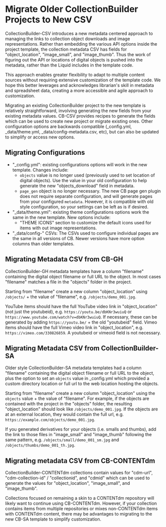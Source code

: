# Migrate Older CollectionBuilder Projects to New CSV

CollectionBuilder-CSV introduces a new metadata centered approach to managing the links to collection object downloads and image representations.
Rather than embedding the various API options inside the project template, the collection metadata CSV has fields for "object_location", "image_small", and "image_thumb".
Thus the work of figuring out the API or locations of digital objects is pushed into the metadata, rather than the Liquid includes in the template code.

This approach enables greater flexibility to adapt to multiple content sources without requiring extensive customization of the template code.
We hope this better leverages and acknowledges librarian's skill in metadata and spreadsheet data, creating a more accessible and agile approach to customization.

Migrating an existing CollectionBuilder project to the new template is relatively straightforward, involving generating the new fields from your existing metadata values.
CB-CSV provides recipes to generate the fields which can be used to create new project or migrate existing ones.
Other configuration options are backwards compatible (\_config.yml, \_data/theme.yml, \_data/config-metadata.csv, etc), but can also be updated to simplify or access new options.

## Migrating Configurations

- "\_config.yml": existing configurations options will work in the new template. Changes include:
  - `objects` value is no longer used (previously used to set location of digital objects). Use the value in your old configuration to help generate the new "objects_download" field in metadata.
  - `page_gen` object is no longer necessary. The new CB page gen plugin does not require separate configuration, and will generate pages from your configured `metadata`. However, it is compatible with old style configuration, so your settings can be left as is if desired.
- "\_data/theme.yml": existing theme configurations options work the same in the new template. New options include:
  - "THEME ICONS" section to customize the default icons used for items with out image representations.
- "\_data/config-" CSVs: The CSVs used to configure individual pages are the same in all versions of CB. Newer versions have more option columns than older templates.

## Migrating Metadata CSV from CB-GH

CollectionBuilder-GH metadata templates have a column "filename" containing the digital object filename or full URL to the object.
In most cases "filename" matches a file in the "objects" folder in the project.

Starting from "filename" create a new column "object_location" using `/objects/` + the value of "filename", e.g. `/objects/demo_001.jpg`.

YouTube items should have the full YouTube video link in "object_location" (not just the youtubeid), e.g. `https://youtu.be/dbKNr3wuiuQ` or `https://www.youtube.com/watch?v=dbKNr3wuiuQ`.
If necessary, these can be generated by adding `https://youtu.be/` + the old "youtubeid" field.
Vimeo items should have the full Vimeo video link in "object_location", e.g. `https://vimeo.com/330826859`.
A youtubeid or vimeoid field is not necessary.

## Migrating Metadata CSV from CollectionBuilder-SA

Older style CollectionBuilder-SA metadata templates had a column "filename" containing the digital object filename or full URL to the object, plus the option to set an `objects` value in \_config.yml which provided a custom directory location or full url to the web location hosting the objects.

Starting from "filename" create a new column "object_location" using the `objects` value + the value of "filename".
For example, if the objects are contained with the project in the "objects" folder, the resulting "object_location" should look like `/objects/demo_001.jpg`.
If the objects are at an external location, they would contain the full url, e.g. `https://example.com/objects/demo_001.jpg`.

If you generated derivatives for your objects (i.e. smalls and thumbs), add the link to those files in "image_small" and "image_thumb" following the same pattern, e.g. `/objects/small/demo_001_sm.jpg` and `/objects/thumbs/demo_001_th.jpg`.

## Migrating metadata CSV from CB-CONTENTdm

CollectionBuilder-CONTENTdm collections contain values for "cdm-url", "cdm-collection-id" / "collectionid", and "cdmid" which can be used to generate the values for "object_location", "image_small", and "image_thumb".

Collections focused on remaining a skin to a CONTENTdm repository will likely want to continue using CB-CONTENTdm.
However, if your collection contains items from multiple repositories or mixes non-CONTENTdm items with CONTENTdm content, there may be advantages to migrating to the new CB-SA template to simplify customization.
